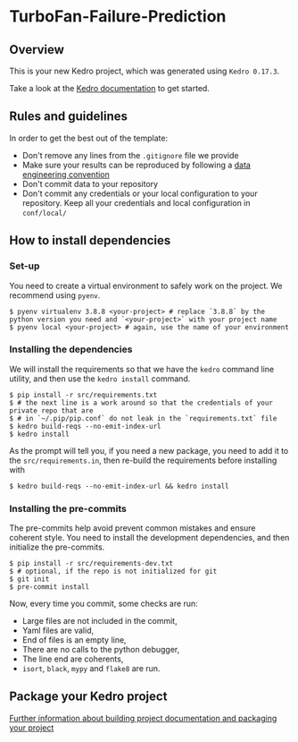 # TurboFan-Failure-Prediction

## Overview

This is your new Kedro project, which was generated using `Kedro 0.17.3`.

Take a look at the [Kedro documentation](https://kedro.readthedocs.io) to get started.

## Rules and guidelines

In order to get the best out of the template:

- Don't remove any lines from the `.gitignore` file we provide
- Make sure your results can be reproduced by following a [data engineering convention](https://kedro.readthedocs.io/en/stable/12_faq/01_faq.html#what-is-data-engineering-convention)
- Don't commit data to your repository
- Don't commit any credentials or your local configuration to your repository. Keep all your credentials and local configuration in `conf/local/`

## How to install dependencies

### Set-up

You need to create a virtual environment to safely work on the project. We recommend
using `pyenv`.

```console
$ pyenv virtualenv 3.8.8 <your-project> # replace `3.8.8` by the python version you need and `<your-project>` with your project name
$ pyenv local <your-project> # again, use the name of your environment
```

### Installing the dependencies

We will install the requirements so that we have the `kedro` command line utility, and
then use the `kedro install` command.

```console
$ pip install -r src/requirements.txt
$ # the next line is a work around so that the credentials of your private repo that are
$ # in `~/.pip/pip.conf` do not leak in the `requirements.txt` file
$ kedro build-reqs --no-emit-index-url
$ kedro install
```

As the prompt will tell you, if you need a new package, you need to add it to the
`src/requirements.in`, then re-build the requirements before installing with

```console
$ kedro build-reqs --no-emit-index-url && kedro install
```

### Installing the pre-commits

The pre-commits help avoid prevent common mistakes and ensure coherent style.
You need to install the development dependencies, and then initialize the pre-commits.

```console
$ pip install -r src/requirements-dev.txt
$ # optional, if the repo is not initialized for git
$ git init
$ pre-commit install
```

Now, every time you commit, some checks are run:

- Large files are not included in the commit,
- Yaml files are valid,
- End of files is an empty line,
- There are no calls to the python debugger,
- The line end are coherents,
- `isort`, `black`, `mypy` and `flake8` are run.

## Package your Kedro project

[Further information about building project documentation and packaging your project](https://kedro.readthedocs.io/en/stable/03_tutorial/05_package_a_project.html)

